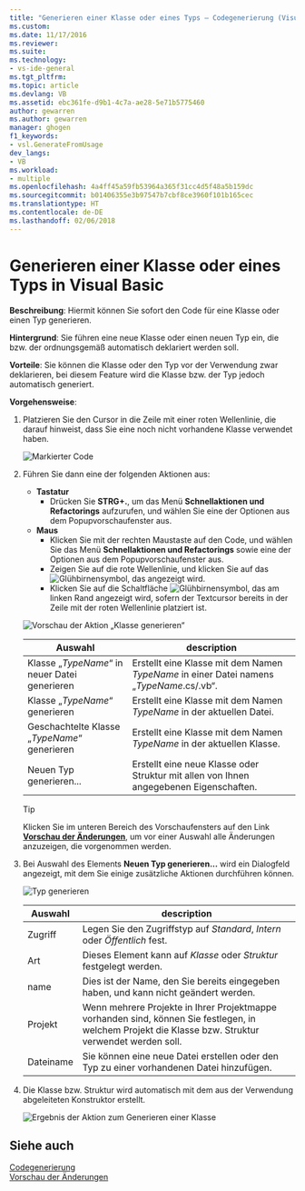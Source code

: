 ```yaml
---
title: "Generieren einer Klasse oder eines Typs – Codegenerierung (Visual Basic) | Microsoft-Dokumentation"
ms.custom: 
ms.date: 11/17/2016
ms.reviewer: 
ms.suite: 
ms.technology:
- vs-ide-general
ms.tgt_pltfrm: 
ms.topic: article
ms.devlang: VB
ms.assetid: ebc361fe-d9b1-4c7a-ae28-5e71b5775460
author: gewarren
ms.author: gewarren
manager: ghogen
f1_keywords:
- vsl.GenerateFromUsage
dev_langs:
- VB
ms.workload:
- multiple
ms.openlocfilehash: 4a4ff45a59fb53964a365f31cc4d5f48a5b159dc
ms.sourcegitcommit: b01406355e3b97547b7cbf8ce3960f101b165cec
ms.translationtype: HT
ms.contentlocale: de-DE
ms.lasthandoff: 02/06/2018
---
```

# <a name="generate-a-class-or-type-in-visual-basic"></a>Generieren einer Klasse oder eines Typs in Visual Basic
**Beschreibung**: Hiermit können Sie sofort den Code für eine Klasse oder einen Typ generieren. 

**Hintergrund**: Sie führen eine neue Klasse oder einen neuen Typ ein, die bzw. der ordnungsgemäß automatisch deklariert werden soll.  

**Vorteile**: Sie können die Klasse oder den Typ vor der Verwendung zwar deklarieren, bei diesem Feature wird die Klasse bzw. der Typ jedoch automatisch generiert. 

**Vorgehensweise**:

1. Platzieren Sie den Cursor in die Zeile mit einer roten Wellenlinie, die darauf hinweist, dass Sie eine noch nicht vorhandene Klasse verwendet haben.

   ![Markierter Code](media/class-highlight-vb.png)

1. Führen Sie dann eine der folgenden Aktionen aus:
   * **Tastatur**
     * Drücken Sie **STRG+.**, um das Menü **Schnellaktionen und Refactorings** aufzurufen, und wählen Sie eine der Optionen aus dem Popupvorschaufenster aus.
   * **Maus**
     * Klicken Sie mit der rechten Maustaste auf den Code, und wählen Sie das Menü **Schnellaktionen und Refactorings** sowie eine der Optionen aus dem Popupvorschaufenster aus.
     * Zeigen Sie auf die rote Wellenlinie, und klicken Sie auf das ![Glühbirnensymbol,](media/bulb-vb.png) das angezeigt wird.
     * Klicken Sie auf die Schaltfläche ![Glühbirnensymbol,](media/bulb-vb.png) das am linken Rand angezeigt wird, sofern der Textcursor bereits in der Zeile mit der roten Wellenlinie platziert ist.

   ![Vorschau der Aktion „Klasse generieren“](media/class-preview-vb.png)

   Auswahl | description
   --- | ---
   Klasse „*TypeName*“ in neuer Datei generieren | Erstellt eine Klasse mit dem Namen *TypeName* in einer Datei namens „*TypeName*.cs/.vb“.
   Klasse „*TypeName*“ generieren | Erstellt eine Klasse mit dem Namen *TypeName* in der aktuellen Datei.
   Geschachtelte Klasse „*TypeName*“ generieren | Erstellt eine Klasse mit dem Namen *TypeName* in der aktuellen Klasse.
   Neuen Typ generieren... | Erstellt eine neue Klasse oder Struktur mit allen von Ihnen angegebenen Eigenschaften.

   >[!TIP]
   >Klicken Sie im unteren Bereich des Vorschaufensters auf den Link [**Vorschau der Änderungen**](../../ide/preview-changes.md), um vor einer Auswahl alle Änderungen anzuzeigen, die vorgenommen werden.

1. Bei Auswahl des Elements **Neuen Typ generieren...** wird ein Dialogfeld angezeigt, mit dem Sie einige zusätzliche Aktionen durchführen können.

   ![Typ generieren](media/class-newtype-vb.png)

   Auswahl | description
   --- | ---
   Zugriff | Legen Sie den Zugriffstyp auf *Standard*, *Intern* oder *Öffentlich* fest.
   Art | Dieses Element kann auf *Klasse* oder *Struktur* festgelegt werden.
   name | Dies ist der Name, den Sie bereits eingegeben haben, und kann nicht geändert werden.
   Projekt | Wenn mehrere Projekte in Ihrer Projektmappe vorhanden sind, können Sie festlegen, in welchem Projekt die Klasse bzw. Struktur verwendet werden soll.
   Dateiname | Sie können eine neue Datei erstellen oder den Typ zu einer vorhandenen Datei hinzufügen.

1. Die Klasse bzw. Struktur wird automatisch mit dem aus der Verwendung abgeleiteten Konstruktor erstellt.

   ![Ergebnis der Aktion zum Generieren einer Klasse](media/class-result-vb.png)

## <a name="see-also"></a>Siehe auch

[Codegenerierung](../code-generation-in-visual-studio.md)  
[Vorschau der Änderungen](../../ide/preview-changes.md)